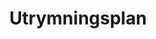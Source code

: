 ---
title: 'Utrymningsplan'
symbol_image: '/images/symbols/kr/28.svg'
weight: 28
card: true
card_color: 'bg-symbol-green'
---